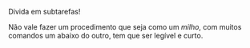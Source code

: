 Divida em subtarefas!

Não vale fazer um procedimento que seja como um _milho_, com muitos comandos um abaixo do outro, tem que ser legível e curto.
